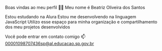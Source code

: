 Boas vindas ao meu perfil 💙💙
Meu nome é Beatriz Oliveira dos Santos

Estou estudando na Alura
Estou me desenvolvendo na linguagem JavaScript
Utilizo esse espaço para minha organização e compartilhamento dos meu projetos desenvolvidos

Você pode entrar em contato comigo 📫
00001098707436sp@al.educacao.sp.gov.br
